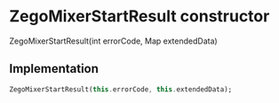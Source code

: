 


# ZegoMixerStartResult constructor







ZegoMixerStartResult(int errorCode, Map extendedData)





## Implementation

```dart
ZegoMixerStartResult(this.errorCode, this.extendedData);
```







